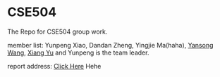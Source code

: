 CSE504
======

The Repo for CSE504 group work.

member list: Yunpeng Xiao, Dandan Zheng, Yingjie Ma(haha), <a href="mailto:yswang2013@gmail.com">Yansong Wang</a>, <a href="mailto:xiangyu@cs.stonybrook.edu" title="Xiang's Email">Xiang Yu</a> and Yunpeng is the team leader.

report address:
<a href="https://www.writelatex.com/1099279vcwfwm" target="_blank">Click Here</a>
Hehe



